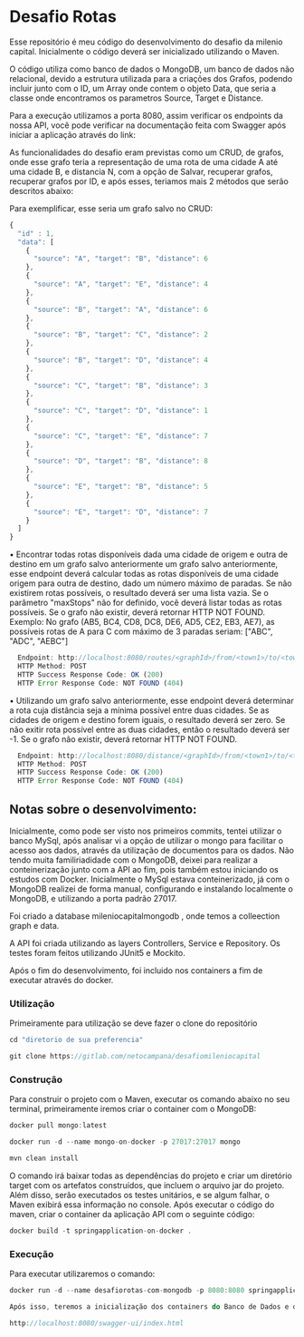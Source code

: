 # Desafio Rotas 

Esse repositório é meu código do desenvolvimento do desafio da milenio capital. Inicialmente o código deverá ser inicializado utilizando o Maven.

O código utiliza como banco de dados o MongoDB, um banco de dados não relacional, devido a estrutura utilizada para a criações dos Grafos, podendo incluir junto com o ID, um Array onde contem o objeto Data, que seria a classe onde encontramos os parametros Source, Target e Distance.

Para a execução utilizamos a porta 8080, assim verificar os endpoints da nossa API, você pode verificar na documentação feita com Swagger após iniciar a aplicação através do link:

As funcionalidades do desafio eram previstas como um CRUD, de grafos, onde esse grafo teria a representação de uma rota de uma cidade A até uma cidade B, e distancia N, com a opção de Salvar, recuperar grafos, recuperar grafos por ID, e após esses, teriamos mais 2 métodos que serão descritos abaixo:

Para exemplificar, esse seria um grafo salvo no CRUD: 
```javascript
{​
  "id" : 1,
  "data": [
    {​
      "source": "A", "target": "B", "distance": 6
    }​,
    {​
      "source": "A", "target": "E", "distance": 4
    }​,
    {​
      "source": "B", "target": "A", "distance": 6
    }​,
    {​
      "source": "B", "target": "C", "distance": 2
    }​,
    {​
      "source": "B", "target": "D", "distance": 4
    }​,
    {​
      "source": "C", "target": "B", "distance": 3
    }​,
    {​
      "source": "C", "target": "D", "distance": 1
    }​,
    {​
      "source": "C", "target": "E", "distance": 7
    }​,
    {​
      "source": "D", "target": "B", "distance": 8
    }​,
    {​
      "source": "E", "target": "B", "distance": 5
    }​,
    {​
      "source": "E", "target": "D", "distance": 7
    }​
  ]
}​
```

• Encontrar todas rotas disponíveis dada uma cidade de origem e outra de destino em um grafo salvo anteriormente
  um grafo salvo anteriormente, esse endpoint deverá calcular todas as rotas disponíveis de uma cidade origem para outra de destino, dado um número máximo de paradas. Se não existirem rotas possíveis, o resultado deverá ser uma lista vazia. Se o parâmetro "maxStops" não for definido, você deverá listar todas as rotas possíveis. Se o grafo não existir, deverá retornar HTTP NOT FOUND.
  Exemplo: No grafo (AB5, BC4, CD8, DC8, DE6, AD5, CE2, EB3, AE7), as possíveis rotas de A para C com máximo de 3 paradas seriam: ["ABC", "ADC", "AEBC"]
```javascript  
  Endpoint: http://localhost:8080/routes/<graphId>/from/<town1>/to/<town2>?maxStops=<maxStops>
  HTTP Method: POST
  HTTP Success Response Code: OK (200)
  HTTP Error Response Code: NOT FOUND (404)
```
• Utilizando um grafo salvo anteriormente, esse endpoint deverá determinar a rota cuja distância seja a mínima possível entre duas cidades. Se as cidades de origem e destino forem iguais, o resultado deverá ser zero. Se não exitir rota possível entre as duas cidades, então o resultado deverá ser -1. Se o grafo não existir, deverá retornar HTTP NOT FOUND.

```javascript
  Endpoint: http://localhost:8080/distance/<graphId>/from/<town1>/to/<town2>
  HTTP Method: POST
  HTTP Success Response Code: OK (200)
  HTTP Error Response Code: NOT FOUND (404)
```


## Notas sobre o desenvolvimento:

Inicialmente, como pode ser visto nos primeiros commits, tentei utilizar o banco MySql, após analisar vi a opção de utilizar o mongo para facilitar o acesso aos dados, através da utilização de documentos para os dados.
Não tendo muita familiriadidade com o MongoDB, deixei para realizar a conteinerização junto com a API ao fim, pois também estou iniciando os estudos com Docker. Inicialmente o MySql estava conteinerizado, já com o MongoDB realizei de forma manual, configurando e instalando localmente o MongoDB, e utilizando a porta padrão 27017.

Foi criado a database mileniocapitalmongodb , onde temos a colleection graph e data.

A API foi criada utilizando as layers Controllers, Service e Repository. Os testes foram feitos utilizando JUnit5 e Mockito.

Após o fim do desenvolvimento, foi incluido nos containers a fim de executar através do docker.


### Utilização
Primeiramente para utilização se deve fazer o clone do repositório

```javascript
cd "diretorio de sua preferencia"

git clone https://gitlab.com/netocampana/desafiomileniocapital
```
### Construção

Para construir o projeto com o Maven, executar os comando abaixo no seu terminal, primeiramente iremos criar o container com o MongoDB:

```javascript
docker pull mongo:latest  

docker run -d --name mongo-on-docker -p 27017:27017 mongo

mvn clean install
```
O comando irá baixar todas as dependências do projeto e criar um diretório target com os artefatos construídos, que incluem o arquivo jar do projeto. Além disso, serão executados os testes unitários, e se algum falhar, o Maven exibirá essa informação no console.
Após executar o código do maven, criar o container da aplicação API com o seguinte código:

```javascript
docker build -t springapplication-on-docker .
```
### Execução

Para executar utilizaremos o comando:

```javascript
docker run -d --name desafiorotas-com-mongodb -p 8080:8080 springapplication-on-docker

Após isso, teremos a inicialização dos containers do Banco de Dados e da aplicação, sendo possível acessar os endpoints pelo link da documentação Swagger.

http://localhost:8080/swagger-ui/index.html